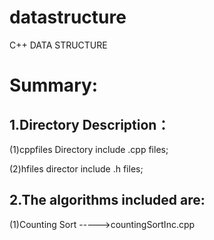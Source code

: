 # datastructure
C++ DATA STRUCTURE

Summary:
====
## 1.Directory Description：

  (1)cppfiles Directory include .cpp files;

  (2)hfiles director include .h files;
  
## 2.The algorithms included are:

  (1)Counting Sort ----->countingSortInc.cpp

 
